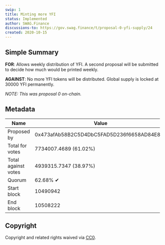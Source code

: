 ```yaml
---
swip: 1
title: Minting more YFI
status: Implemented
author: SWAG.Finance
discussions-to: https://gov.swag.finance/t/proposal-0-yfi-supply/24
created: 2020-10-15
---
```


## Simple Summary

**FOR**: Allows weekly distribution of YFI. A second proposal will be submitted to decide how much would be printed weekly.

**AGAINST**: No more YFI tokens will be distributed. Global supply is locked at 30000 YFI permanently.

*NOTE: This was proposal 0 on-chain.*

## Metadata

| Name                | Value                                      |
|---------------------|--------------------------------------------|
| Proposed by         | 0x473afAb58B2C5D4DbC5FAD5D236f6658AD84E83b |
| Total for votes     | 7734007.4689 (61.02%)                      |
| Total against votes | 4939315.7347 (38.97%)                      |
| Quorum              | 62.68% ✔                                   |
| Start block         | 10490942                                   |
| End block           | 10508222                                   |



## Copyright
Copyright and related rights waived via [CC0](https://creativecommons.org/publicdomain/zero/1.0/).
